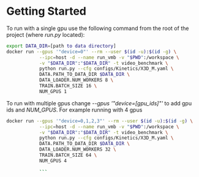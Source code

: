 # Getting Started

To run with a single gpu use the following command from the root of the project (where *run.py* located):
```bash
export DATA_DIR=[path to data directory]
docker run --gpus '"device=0"' --rm --user $(id -u):$(id -g) \
            --ipc=host -d --name run_vmb -v "$PWD":/workspace \
            -v "$DATA_DIR":"$DATA_DIR" -t video_benchmark \
            python run.py --cfg configs/Kinetics/X3D_M.yaml \
            DATA.PATH_TO_DATA_DIR $DATA_DIR \
            DATA_LOADER.NUM_WORKERS 8 \
            TRAIN.BATCH_SIZE 16 \
            NUM_GPUS 1
 ```

To run with multiple gpus change *--gpus '"device=[gpu_ids]"'* to add gpu ids and *NUM_GPUS*. For example running with 4 gpus

```bash
docker run --gpus '"device=0,1,2,3"' --rm --user $(id -u):$(id -g) \
            --ipc=host -d --name run_vmb -v "$PWD":/workspace \
            -v "$DATA_DIR":"$DATA_DIR" -t video_benchmark \
            python run.py --cfg configs/Kinetics/X3D_M.yaml \
            DATA.PATH_TO_DATA_DIR $DATA_DIR \
            DATA_LOADER.NUM_WORKERS 32 \
            TRAIN.BATCH_SIZE 64 \
            NUM_GPUS 4
            
            ```
